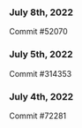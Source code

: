 ### July 8th, 2022

Commit #52070

### July 5th, 2022

Commit #314353


### July 4th, 2022

Commit #72281
